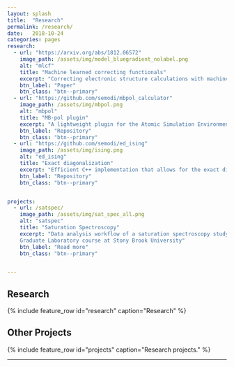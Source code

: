 ```yaml
---
layout: splash
title:  "Research"
permalink: /research/
date:   2018-10-24
categories: pages
research:
  - url: "https://arxiv.org/abs/1812.06572" 
    image_path: /assets/img/model_bluegradient_nolabel.png
    alt: "mlcf"
    title: "Machine learned correcting functionals"
    excerpt: "Correcting electronic structure calculations with machine learning"
    btn_label: "Paper"
    btn_class: "btn--primary"
  - url: "https://github.com/semodi/mbpol_calculator"
    image_path: /assets/img/mbpol.png
    alt: "mbpol"
    title: "MB-pol plugin"
    excerpt: "A lightweight plugin for the Atomic Simulation Environment (ASE) that allows for the convenient use of the MB-pol water model"
    btn_label: "Repository"
    btn_class: "btn--primary"
  - url: "https://github.com/semodi/ed_ising"
    image_path: /assets/img/ising.png
    alt: "ed_ising"
    title: "Exact diagonalization"
    excerpt: "Efficient C++ implementation that allows for the exact diagonalization of 1-dimensional quantum Hamiltonians"
    btn_label: "Repository"
    btn_class: "btn--primary"


projects:
  - url: /satspec/
    image_path: /assets/img/sat_spec_all.png
    alt: "satspec"
    title: "Saturation Spectroscopy"
    excerpt: "Data analysis workflow of a saturation spectroscopy study on Rubidium. The experiment was conducted as part of the 
	Graduate Laboratory course at Stony Brook University"
    btn_label: "Read more"
    btn_class: "btn--primary"


---
```


## Research

{% include feature_row id="research" caption="Research" %}

## Other Projects

{% include feature_row id="projects" caption="Research projects." %}

---

